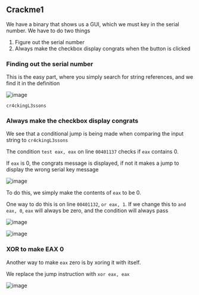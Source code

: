 Crackme1
---

We have a binary that shows us a GUI, which we must key in the serial number. We have to do two things
1. Figure out the serial number
2. Always make the checkbox display congrats when the button is clicked

### Finding out the serial number

This is the easy part, where you simply search for string references, and we find it in the definition

![image](https://user-images.githubusercontent.com/7328587/119592857-d73dc780-be0b-11eb-9093-d564d9b48c26.png)

`cr4ckingL3ssons`

### Always make the checkbox display congrats

We see that a conditional jump is being made when comparing the input string to `cr4ckingL3ssons`

The condition `test eax, eax` on line `00401137` checks if `eax` contains 0.

If `eax` is 0, the congrats message is displayed, if not it makes a jump to display the wrong serial key message

![image](https://user-images.githubusercontent.com/7328587/119593110-37cd0480-be0c-11eb-8a02-07f93559f5e6.png)

To do this, we simply make the contents of `eax` to be 0.

One way to do this is on line `00401132`, `or eax, 1`. If we change this to `and eax, 0`, `eax` will always be zero, and the condition will always pass

![image](https://user-images.githubusercontent.com/7328587/119593439-8d091600-be0c-11eb-93ad-1cc0578520da.png)

![image](https://user-images.githubusercontent.com/7328587/119593475-9b573200-be0c-11eb-9c3b-95e435e8e4a2.png)


### XOR to make EAX 0

Another way to make `eax` zero is by xoring it with itself. 

We replace the jump instruction with `xor eax, eax`

![image](https://user-images.githubusercontent.com/7328587/119593696-fbe66f00-be0c-11eb-8755-6f2716c4f9b0.png)
